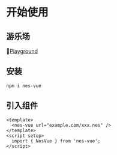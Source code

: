 # 开始使用

## 游乐场

🚀[Playground](https://taiyuuki.gitee.io/nes-vue)

## 安装

```shell
npm i nes-vue
```
## 引入组件

```vue
<template>
  <nes-vue url="example.com/xxx.nes" />
</template>
<script setup>
  import { NesVue } from 'nes-vue';
</script>
```
